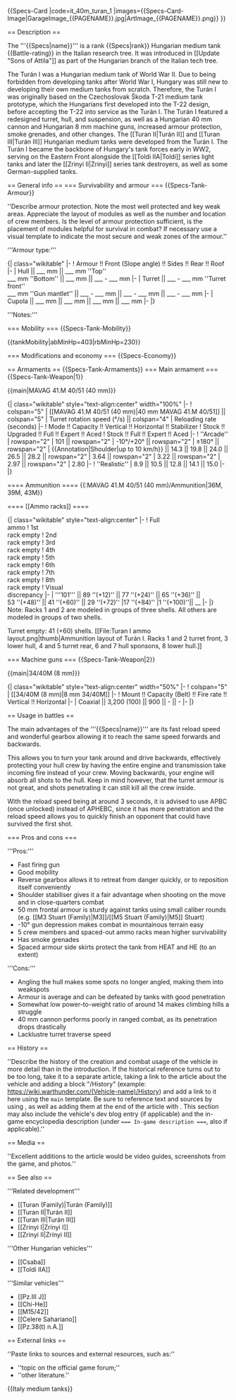 {{Specs-Card
|code=it_40m_turan_1
|images={{Specs-Card-Image|GarageImage_{{PAGENAME}}.jpg|ArtImage_{{PAGENAME}}.png}}
}}

== Description ==
<!-- ''In the description, the first part should be about the history of the creation and combat usage of the vehicle, as well as its key features. In the second part, tell the reader about the ground vehicle in the game. Insert a screenshot of the vehicle, so that if the novice player does not remember the vehicle by name, he will immediately understand what kind of vehicle the article is talking about.'' -->
The '''{{Specs|name}}''' is a rank {{Specs|rank}} Hungarian medium tank {{Battle-rating}} in the Italian research tree. It was introduced in [[Update "Sons of Attila"]] as part of the Hungarian branch of the Italian tech tree.

The Turán I was a Hungarian medium tank of World War II. Due to being forbidden from developing tanks after World War I, Hungary was still new to developing their own medium tanks from scratch. Therefore, the Turán I was originally based on the Czechoslovak Škoda T-21 medium tank prototype, which the Hungarians first developed into the T-22 design, before accepting the T-22 into service as the Turán I. The Turán I featured a redesigned turret, hull, and suspension, as well as a Hungarian 40 mm cannon and Hungarian 8 mm machine guns, increased armour protection, smoke grenades, and other changes. The [[Turan II|Turán II]] and [[Turan III|Turán III]] Hungarian medium tanks were developed from the Turán I. The Turán I became the backbone of Hungary's tank forces early in WW2, serving on the Eastern Front alongside the [[Toldi IIA|Toldi]] series light tanks and later the [[Zrinyi II|Zrinyi]] series tank destroyers, as well as some German-supplied tanks.

== General info ==
=== Survivability and armour ===
{{Specs-Tank-Armour}}
<!-- ''Describe armour protection. Note the most well protected and key weak areas. Appreciate the layout of modules as well as the number and location of crew members. Is the level of armour protection sufficient, is the placement of modules helpful for survival in combat? If necessary use a visual template to indicate the most secure and weak zones of the armour.'' -->
''Describe armour protection. Note the most well protected and key weak areas. Appreciate the layout of modules as well as the number and location of crew members. Is the level of armour protection sufficient, is the placement of modules helpful for survival in combat? If necessary use a visual template to indicate the most secure and weak zones of the armour.''

'''Armour type:''' <!-- The types of armour present on the vehicle and their general locations -->
<!-- Example: * Rolled homogeneous armour (Front, Side, Rear, Hull roof)
* Cast homogeneous armour (Turret, Transmission area) -->

{| class="wikitable"
|-
! Armour !! Front (Slope angle) !! Sides !! Rear !! Roof
|-
| Hull || ___ mm || ___ mm ''Top'' <br> ___ mm ''Bottom'' || ___ mm || ___ - ___ mm
|-
| Turret || ___ - ___ mm ''Turret front'' <br> ___ mm ''Gun mantlet'' || ___ - ___ mm || ___ - ___ mm || ___ - ___ mm
|-
| Cupola || ___ mm || ___ mm || ___ mm || ___ mm
|-
|}

'''Notes:''' <!-- Any additional notes which the user needs to be aware of -->
<!-- Example: * Suspension wheels are 20 mm thick, tracks are 30 mm thick, and torsion bars are 60 mm thick. -->

=== Mobility ===
{{Specs-Tank-Mobility}}
<!-- ''Write about the mobility of the ground vehicle. Estimate the specific power and manoeuvrability, as well as the maximum speed forwards and backwards.'' -->

{{tankMobility|abMinHp=403|rbMinHp=230}}

=== Modifications and economy ===
{{Specs-Economy}}

== Armaments ==
{{Specs-Tank-Armaments}}
=== Main armament ===
{{Specs-Tank-Weapon|1}}
<!-- ''Give the reader information about the characteristics of the main gun. Assess its effectiveness in a battle based on the reloading speed, ballistics and the power of shells. Do not forget about the flexibility of the fire, that is how quickly the cannon can be aimed at the target, open fire on it and aim at another enemy. Add a link to the main article on the gun: <code><nowiki>{{main|Name of the weapon}}</nowiki></code>. Describe in general terms the ammunition available for the main gun. Give advice on how to use them and how to fill the ammunition storage.'' -->
{{main|MAVAG 41.M 40/51 (40 mm)}}

{| class="wikitable" style="text-align:center" width="100%"
|-
! colspan="5" | [[MAVAG 41.M 40/51 (40 mm)|40 mm MAVAG 41.M 40/51]] || colspan="5" | Turret rotation speed (°/s) || colspan="4" | Reloading rate (seconds)
|-
! Mode !! Capacity !! Vertical !! Horizontal !! Stabilizer
! Stock !! Upgraded !! Full !! Expert !! Aced
! Stock !! Full !! Expert !! Aced
|-
! ''Arcade''
| rowspan="2" | 101 || rowspan="2" | -10°/+20° || rowspan="2" | ±180° || rowspan="2" | {{Annotation|Shoulder|up to 10 km/h}} || 14.3 || 19.8 || 24.0 || 26.5 || 28.2 || rowspan="2" | 3.64 || rowspan="2" | 3.22 || rowspan="2" | 2.97 || rowspan="2" | 2.80
|-
! ''Realistic''
| 8.9 || 10.5 || 12.8 || 14.1 || 15.0
|-
|}

==== Ammunition ====
{{:MAVAG 41.M 40/51 (40 mm)/Ammunition|36M, 39M, 43M}}

==== [[Ammo racks]] ====
<!-- [[File:Ammoracks_{{PAGENAME}}.png|right|thumb|x250px|[[Ammo racks]] of the {{PAGENAME}}]] -->
<!-- '''Last updated:''' -->
{| class="wikitable" style="text-align:center"
|-
! Full<br>ammo
! 1st<br>rack empty
! 2nd<br>rack empty
! 3rd<br>rack empty
! 4th<br>rack empty
! 5th<br>rack empty
! 6th<br>rack empty
! 7th<br>rack empty
! 8th<br>rack empty
! Visual<br>discrepancy
|-
| '''101''' || 89&nbsp;''(+12)'' || 77&nbsp;''(+24)'' || 65&nbsp;''(+36)'' || 53&nbsp;''(+48)'' || 41&nbsp;''(+60)'' || 29&nbsp;''(+72)''
|17&nbsp;''(+84)''
|1&nbsp;''(+100)''|| __
|-
|}
Note: Racks 1 and 2 are modeled in groups of three shells.  All others are modeled in groups of two shells.

Turret empty: 41 (+60) shells.
[[File:Turan I ammo layout.png|thumb|Ammunition layout of Turán I.  Racks 1 and 2 turret front, 3 lower hull, 4 and 5 turret rear, 6 and 7 hull sponsons, 8 lower hull.]]

=== Machine guns ===
{{Specs-Tank-Weapon|2}}
<!-- ''Offensive and anti-aircraft machine guns not only allow you to fight some aircraft but also are effective against lightly armoured vehicles. Evaluate machine guns and give recommendations on its use.'' -->
{{main|34/40M (8 mm)}}

{| class="wikitable" style="text-align:center" width="50%"
|-
! colspan="5" | [[34/40M (8 mm)|8 mm 34/40M]]
|-
! Mount !! Capacity (Belt) !! Fire rate !! Vertical !! Horizontal
|-
| Coaxial || 3,200 (100) || 900 || - || -
|-
|}

== Usage in battles ==
<!-- ''Describe the tactics of playing in the vehicle, the features of using vehicles in the team and advice on tactics. Refrain from creating a "guide" - do not impose a single point of view but instead give the reader food for thought. Describe the most dangerous enemies and give recommendations on fighting them. If necessary, note the specifics of the game in different modes (AB, RB, SB).'' -->
The main advantages of the '''{{Specs|name}}''' are its fast reload speed and wonderful gearbox allowing it to reach the same speed forwards and backwards.

This allows you to turn your tank around and drive backwards, effectively protecting your hull crew by having the entire engine and transmission take incoming fire instead of your crew. Moving backwards, your engine will absorb all shots to the hull. Keep in mind however, that the turret armour is not great, and shots penetrating it can still kill all the crew inside.

With the reload speed being at around 3 seconds, it is advised to use APBC (once unlocked) instead of APHEBC, since it has more penetration and the reload speed allows you to quickly finish an opponent that could have survived the first shot.

=== Pros and cons ===
<!-- ''Summarise and briefly evaluate the vehicle in terms of its characteristics and combat effectiveness. Mark its pros and cons in a bulleted list. Try not to use more than 6 points for each of the characteristics. Avoid using categorical definitions such as "bad", "good" and the like - use substitutions with softer forms such as "inadequate" and "effective".'' -->

'''Pros:'''

* Fast firing gun
* Good mobility
* Reverse gearbox allows it to retreat from danger quickly, or to reposition itself conveniently
* Shoulder stabiliser gives it a fair advantage when shooting on the move and in close-quarters combat
* 50 mm frontal armour is sturdy against tanks using small caliber rounds (e.g. [[M3 Stuart (Family)|M3]]/[[M5 Stuart (Family)|M5]] Stuart)
* -10° gun depression makes combat in mountainous terrain easy
* 5 crew members and spaced-out ammo racks mean higher survivability
* Has smoke grenades
* Spaced armour side skirts protect the tank from HEAT and HE (to an extent)

'''Cons:'''

* Angling the hull makes some spots no longer angled, making them into weakspots
* Armour is average and can be defeated by tanks with good penetration
* Somewhat low power-to-weight ratio of around 14 makes climbing hills a struggle
* 40 mm cannon performs poorly in ranged combat, as its penetration drops drastically
* Lacklustre turret traverse speed

== History ==
<!-- ''Describe the history of the creation and combat usage of the vehicle in more detail than in the introduction. If the historical reference turns out to be too long, take it to a separate article, taking a link to the article about the vehicle and adding a block "/History" (example: <nowiki>https://wiki.warthunder.com/(Vehicle-name)/History</nowiki>) and add a link to it here using the <code>main</code> template. Be sure to reference text and sources by using <code><nowiki><ref></ref></nowiki></code>, as well as adding them at the end of the article with <code><nowiki><references /></nowiki></code>. This section may also include the vehicle's dev blog entry (if applicable) and the in-game encyclopedia description (under <code><nowiki>=== In-game description ===</nowiki></code>, also if applicable).'' -->
''Describe the history of the creation and combat usage of the vehicle in more detail than in the introduction. If the historical reference turns out to be too long, take it to a separate article, taking a link to the article about the vehicle and adding a block "/History" (example: <nowiki>https://wiki.warthunder.com/(Vehicle-name)/History</nowiki>) and add a link to it here using the <code>main</code> template. Be sure to reference text and sources by using <code><nowiki><ref></ref></nowiki></code>, as well as adding them at the end of the article with <code><nowiki><references /></nowiki></code>. This section may also include the vehicle's dev blog entry (if applicable) and the in-game encyclopedia description (under <code><nowiki>=== In-game description ===</nowiki></code>, also if applicable).''

== Media ==
<!-- ''Excellent additions to the article would be video guides, screenshots from the game, and photos.'' -->
''Excellent additions to the article would be video guides, screenshots from the game, and photos.''

== See also ==
<!-- ''Links to the articles on the War Thunder Wiki that you think will be useful for the reader, for example:''
* ''reference to the series of the vehicles;''
* ''links to approximate analogues of other nations and research trees.'' -->
'''Related development'''

* [[Turan (Family)|Turán (Family)]]
* [[Turan II|Turán II]]
* [[Turan III|Turán III]]
* [[Zrinyi I|Zrínyi I]]
* [[Zrinyi II|Zrínyi II]]

'''Other Hungarian vehicles'''

* [[Csaba]]
* [[Toldi IIA]]

'''Similar vehicles'''

* [[Pz.III J]]
* [[Chi-He]]
* [[M15/42]]
* [[Celere Sahariano]]
* [[Pz.38(t) n.A.]]

== External links ==
<!-- ''Paste links to sources and external resources, such as:''
* ''topic on the official game forum;''
* ''other literature.'' -->
''Paste links to sources and external resources, such as:''

* ''topic on the official game forum;''
* ''other literature.''

{{Italy medium tanks}}